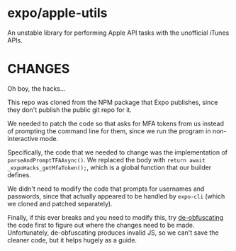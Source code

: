 # expo/apple-utils

An unstable library for performing Apple API tasks with the unofficial iTunes APIs.

# CHANGES

Oh boy, the hacks...

This repo was cloned from the NPM package that Expo publishes, since they don't publish the public git repo for it.

We needed to patch the code so that asks for MFA tokens from us instead of prompting the command line for them, since we run the program in non-interactive mode.

Specifically, the code that we needed to change was the implementation of `parseAndPromptTFAAsync()`. We replaced the body with `return await _expoHacks_getMfaToken();`, which is a global function that our builder defines.

We didn't need to modify the code that prompts for usernames and passwords, since that actually appeared to be handled by `expo-cli` (which we cloned and patched separately).

Finally, if this ever breaks and you need to modify this, try [de-obfuscating](https://lelinhtinh.github.io/de4js/) the code first to figure out where the changes need to be made. Unfortunately, de-obfuscating produces invalid JS, so we can't save the cleaner code, but it helps hugely as a guide.
